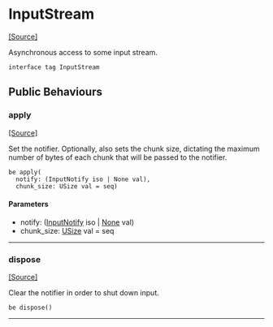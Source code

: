 # InputStream
<span class="source-link">[[Source]](src/builtin/stdin.md#L33)</span>

Asynchronous access to some input stream.


```pony
interface tag InputStream
```

## Public Behaviours

### apply
<span class="source-link">[[Source]](src/builtin/stdin.md#L37)</span>


Set the notifier. Optionally, also sets the chunk size, dictating the
maximum number of bytes of each chunk that will be passed to the notifier.


```pony
be apply(
  notify: (InputNotify iso | None val),
  chunk_size: USize val = seq)
```
#### Parameters

*   notify: ([InputNotify](builtin-InputNotify.md) iso | [None](builtin-None.md) val)
*   chunk_size: [USize](builtin-USize.md) val = seq

---

### dispose
<span class="source-link">[[Source]](src/builtin/stdin.md#L43)</span>


Clear the notifier in order to shut down input.


```pony
be dispose()
```

---

